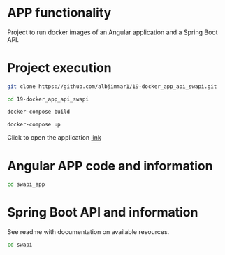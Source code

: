 # APP functionality

Project to run docker images of an Angular application and a Spring Boot API.<br>

# Project execution

```sh
git clone https://github.com/albjimmar1/19-docker_app_api_swapi.git
```
```sh
cd 19-docker_app_api_swapi
```
```sh
docker-compose build
```
```sh
docker-compose up
```

Click to open the application [link](http://localhost:6969/)<br>

# Angular APP code and information

```sh
cd swapi_app
```

# Spring Boot API and information
See readme with documentation on available resources.<br>
```sh
cd swapi
```

